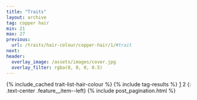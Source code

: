 ```yaml
---
title: "Traits"
layout: archive
tag: copper hair
min: 21
max: 27
previous:
  url: /traits/hair-colour/copper-hair/1/#trait
next:
header:
  overlay_image: /assets/images/cover.jpg
  overlay_filter: rgba(0, 0, 0, 0.5)
---
```

{% include_cached trait-list-hair-colour %}
{% include tag-results %}
[1](/traits/hair-colour/copper-hair/1/#trait) 2 
{: .text-center .feature__item--left}
{% include post_pagination.html %}
